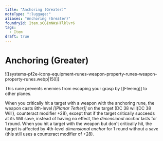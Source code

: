 ```yaml
---
title: "Anchoring (Greater)"
noteType: ":luggage:"
aliases: "Anchoring (Greater)"
foundryId: Item.sCGImNWsHTlklvr6
tags:
  - Item
draft: true
---
```


# Anchoring (Greater)
![[systems-pf2e-icons-equipment-runes-weapon-property-runes-weapon-property-runes.webp|150]]

This rune prevents enemies from escaping your grasp by [[Fleeing]] to other planes.

When you critically hit a target with a weapon with the anchoring rune, the weapon casts 8th-level _[[Planar Tether]]_ on the target (DC 38 will{DC 38 Will}, counteract modifier +28), except that if the target critically succeeds at its Will save, instead of having no effect, the _dimensional anchor_ lasts for 1 round. When you hit a target with the weapon but don't critically hit, the target is affected by 4th-level _dimensional anchor_ for 1 round without a save (this still uses a counteract modifier of +28).
